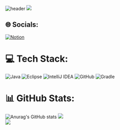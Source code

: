   ![header](https://capsule-render.vercel.app/api?type=Waving&descAlignY=51&fontAlignY=38&height=300&section=header&text=Blast%20Off%20into%20My%20Code%20%Galaxy!%20🚀&desc=안녕하세요%20배우고%20기여하고자%20하는%20개발자%강슬기&fontSize=40&color=gradient)
</a>
</a>
</a>
<a href="https://github.com/seulki-k">
  <img src="https://render.gitanimals.org/farms/seulki-k"/>
</a>


## 🌐 Socials:
[![Notion](https://img.shields.io/badge/Notion-%23000000.svg?&logo=notion&logoColor=white)](https://halved-number-b57.notion.site/58bd900e535141fd913b624e667fca62)

# 💻 Tech Stack:
 ![Java](https://img.shields.io/badge/java-%23ED8B00.svg?style=for-the-badge&logo=java&logoColor=white)   ![Eclipse](https://img.shields.io/badge/Eclipse-FE7A16.svg?style=for-the-badge&logo=Eclipse&logoColor=white) ![IntelliJ IDEA](https://img.shields.io/badge/IntelliJIDEA-000000.svg?style=for-the-badge&logo=intellij-idea&logoColor=white) ![GitHub](https://img.shields.io/badge/github-%23121011.svg?style=for-the-badge&logo=github&logoColor=white) ![Gradle](https://img.shields.io/badge/Gradle-02303A.svg?style=for-the-badge&logo=Gradle&logoColor=white)
 
# 📊 GitHub Stats:
![Anurag's GitHub stats](https://github-readme-stats.vercel.app/api?username=seulki-k&show_icons=true&theme=radical)
![](https://github-readme-streak-stats.herokuapp.com/?user=seulki-k&theme=dark&hide_border=true)<br/>
![](https://github-readme-stats.vercel.app/api/top-langs/?username=seulki-k&theme=dark&hide_border=true&include_all_commits=false&count_private=false&layout=compact)
